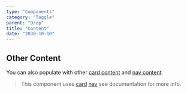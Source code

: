 ```yaml
---
type: "Components"
category: "Toggle"
parent: "Drop"
title: "Content"
date: "2030-10-10"
---
```


## Other Content

You can also populate with other [card content](/components/card/content) and [nav content](/components/nav/content).

> This component uses [card](/components/card) [nav](/components/nav) see documentation for more info.

<demo>
  <demoinline src="demos/components/drop/card">
  </demoinline>
</demo>
